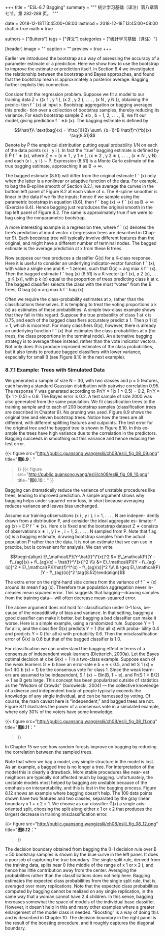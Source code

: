 +++
title = "ESL-8.7 Bagging"
summary = """
统计学习基础（译注）第八章第七节，第 282-288 页。
"""

date = 2018-12-18T13:45:00+08:00
lastmod = 2018-12-18T13:45:00+08:00
draft = true
math = true

authors = ["Butters"]
tags = ["译文"]
categories = ["统计学习基础（译注）"]

[header]
image = ""
caption = ""
preview = true
+++

Earlier we introduced the bootstrap as a way of assessing the accuracy of a
parameter estimate or a prediction. Here we show how to use the bootstrap
to improve the estimate or prediction itself. In Section 8.4 we investigated
the relationship between the bootstrap and Bayes approaches, and found
that the bootstrap mean is approximately a posterior average. Bagging
further exploits this connection.

Consider first the regression problem. Suppose we fit a model to our
training data Z = {(x 1 , y 1 ), (x 2 , y 2 ), . . . , (x N , y N )}, obtaining the predic-
tion f ˆ (x) at input x. Bootstrap aggregation or bagging averages this predic-
tion over a collection of bootstrap samples, thereby reducing its variance.
For each bootstrap sample Z ∗b , b = 1, 2, . . . , B, we fit our model, giving
prediction f ˆ ∗b (x). The bagging estimate is defined by

$$\hat{f}\_\text{bag}(x) = \frac{1}{B} \sum\_{b=1}^B \hat{f}^{\*b}(x)
\tag{8.51}$$

Denote by P̂ the empirical distribution putting equal probability 1/N on
each of the data points (x i , y i ). In fact the “true” bagging estimate is
defined by E P̂ f ˆ ∗ (x), where Z ∗ = (x ∗ 1 , y 1 ∗ ), (x ∗ 2 , y 2 ∗ ), . . . , (x ∗ N , y N) and each
(x i , y i ) ∼ P̂. Expression (8.51) is a Monte Carlo estimate of the true
bagging estimate, approaching it as B → ∞.

The bagged estimate (8.51) will differ from the original estimate f ˆ (x)
only when the latter is a nonlinear or adaptive function of the data. For
example, to bag the B-spline smooth of Section 8.2.1, we average the curves
in the bottom left panel of Figure 8.2 at each value of x. The B-spline
smoother is linear in the data if we fix the inputs; hence if we sample using
the parametric bootstrap in equation (8.6), then f ˆ bag (x) → f ˆ (x) as B → ∞
(Exercise 8.4). Hence bagging just reproduces the original smooth in the
top left panel of Figure 8.2. The same is approximately true if we were to
bag using the nonparametric bootstrap.

A more interesting example is a regression tree, where f ˆ (x) denotes the
tree’s prediction at input vector x (regression trees are described in Chap-
ter 9). Each bootstrap tree will typically involve different features than the
original, and might have a different number of terminal nodes. The bagged
estimate is the average prediction at x from these B trees.

Now suppose our tree produces a classifier Ĝ(x) for a K-class response.
Here it is useful to consider an underlying indicator-vector function f ˆ (x),
with value a single one and K − 1 zeroes, such that Ĝ(x) = arg max k f ˆ (x).
Then the bagged estimate f ˆ bag (x) (8.51) is a K-vector [p 1 (x), p 2 (x), . . . ,
p K (x)], with p k (x) equal to the proportion of trees predicting class k at x.
The bagged classifier selects the class with the most “votes” from the B
trees, Ĝ bag (x) = arg max k f ˆ bag (x).

Often we require the class-probability estimates at x, rather than the
classifications themselves. It is tempting to treat the voting proportions
p k (x) as estimates of these probabilities. A simple two-class example shows
that they fail in this regard. Suppose the true probability of class 1 at x is
0.75, and each of the bagged classifiers accurately predict a 1. Then p 1 (x) =
1, which is incorrect. For many classifiers Ĝ(x), however, there is already
an underlying function f ˆ (x) that estimates the class probabilities at x (for
trees, the class proportions in the terminal node). An alternative bagging
strategy is to average these instead, rather than the vote indicator vectors.
Not only does this produce improved estimates of the class probabilities,
but it also tends to produce bagged classifiers with lower variance, especially
for small B (see Figure 8.10 in the next example).

### 8.7.1 Example: Trees with Simulated Data

We generated a sample of size N = 30, with two classes and p = 5 features,
each having a standard Gaussian distribution with pairwise correlation
0.95. The response Y was generated according to Pr(Y = 1|x 1 ≤ 0.5) = 0.2,
Pr(Y = 1|x 1 > 0.5) = 0.8. The Bayes error is 0.2. A test sample of size 2000
was also generated from the same population. We fit classification trees to
the training sample and to each of 200 bootstrap samples (classification
trees are described in Chapter 9). No pruning was used. Figure 8.9 shows
the original tree and eleven bootstrap trees. Notice how the trees are all
different, with different splitting features and cutpoints. The test error for
the original tree and the bagged tree is shown in Figure 8.10. In this ex-
ample the trees have high variance due to the correlation in the predictors.
Bagging succeeds in smoothing out this variance and hence reducing the
test error.

{{< figure
  src="http://public.guansong.wang/eslii/ch08/eslii_fig_08_09.png"
  title="**图8.9**："
>}}
{{< figure
  src="http://public.guansong.wang/eslii/ch08/eslii_fig_08_10.png"
  title="**图8.10**："
>}}

Bagging can dramatically reduce the variance of unstable procedures
like trees, leading to improved prediction. A simple argument shows why
bagging helps under squared-error loss, in short because averaging reduces
variance and leaves bias unchanged.

Assume our training observations (x i , y i ), i = 1, . . . , N are indepen-
dently drawn from a distribution P, and consider the ideal aggregate es-
timator f ag (x) = E P f ˆ ∗ (x). Here x is fixed and the bootstrap dataset Z ∗
consists of observations x ∗ i , y i ∗ , i = 1, 2, . . . , N sampled from P. Note that
f ag (x) is a bagging estimate, drawing bootstrap samples from the actual
population P rather than the data. It is not an estimate that we can use
in practice, but is convenient for analysis. We can write

$$\begin{align}
E\_\mathcal{P}[Y-\hat{f}^\*(x)]^2 &=
E\_\mathcal{P}[Y - f\_{ag}(x) + f\_{ag}(x) - \hat{f}^\*(x)]^2 \\\\ &=
E\_\mathcal{P}[Y - f\_{ag}(x)]^2 +
E\_\mathcal{P}[\hat{f}^\*(x) - f\_{ag}(x)]^2 \\\\ & \geq
E\_\mathcal{P}[Y - f\_{ag}(x)]^2
\tag{8.52}\end{align}$$

The extra error on the right-hand side comes from the variance of f ˆ ∗ (x)
around its mean f ag (x). Therefore true population aggregation never in-
creases mean squared error. This suggests that bagging—drawing samples
from the training data— will often decrease mean-squared error.

The above argument does not hold for classification under 0-1 loss, be-
cause of the nonadditivity of bias and variance. In that setting, bagging a
good classifier can make it better, but bagging a bad classifier can make it
worse. Here is a simple example, using a randomized rule. Suppose Y = 1
for all x, and the classifier Ĝ(x) predicts Y = 1 (for all x) with proba-
bility 0.4 and predicts Y = 0 (for all x) with probability 0.6. Then the
misclassification error of Ĝ(x) is 0.6 but that of the bagged classifier is 1.0.

For classification we can understand the bagging effect in terms of a
consensus of independent weak learners (Dietterich, 2000a). Let the Bayes
optimal decision at x be G(x) = 1 in a two-class example. Suppose each
of the weak learners G ∗ b have an error-rate e b = e < 0.5, and let S 1 (x) =
b=1 I(G b (x) = 1) be the consensus vote for class 1. Since the weak learn-
ers are assumed to be independent, S 1 (x) ∼ Bin(B, 1 − e), and Pr(S 1 >
B/2) → 1 as B gets large. This concept has been popularized outside of
statistics as the “Wisdom of Crowds” (Surowiecki, 2004) — the collective
knowledge of a diverse and independent body of people typically exceeds
the knowledge of any single individual, and can be harnessed by voting.
Of course, the main caveat here is “independent,” and bagged trees are
not. Figure 8.11 illustrates the power of a consensus vote in a simulated
example, where only 30\% of the voters have some knowledge.

{{< figure
  src="http://public.guansong.wang/eslii/ch08/eslii_fig_08_11.png"
  title="**图8.11**："
>}}

In Chapter 15 we see how random forests improve on bagging by reducing
the correlation between the sampled trees.

Note that when we bag a model, any simple structure in the model is
lost. As an example, a bagged tree is no longer a tree. For interpretation
of the model this is clearly a drawback. More stable procedures like near-
est neighbors are typically not affected much by bagging. Unfortunately,
the unstable models most helped by bagging are unstable because of the
emphasis on interpretability, and this is lost in the bagging process.
Figure 8.12 shows an example where bagging doesn’t help. The 100 data
points shown have two features and two classes, separated by the gray
linear boundary x 1 + x 2 = 1. We choose as our classifier Ĝ(x) a single
axis-oriented split, choosing the split along either x 1 or x 2 that produces
the largest decrease in training misclassification error.

{{< figure
  src="http://public.guansong.wang/eslii/ch08/eslii_fig_08_12.png"
  title="**图8.12**："
>}}

The decision boundary obtained from bagging the 0-1 decision rule over
B = 50 bootstrap samples is shown by the blue curve in the left panel.
It does a poor job of capturing the true boundary. The single split rule,
derived from the training data, splits near 0 (the middle of the range of x 1
or x 2 ), and hence has little contribution away from the center. Averaging
the probabilities rather than the classifications does not help here. Bagging
estimates the expected class probabilities from the single split rule, that is,
averaged over many replications. Note that the expected class probabilities
computed by bagging cannot be realized on any single replication, in the
same way that a woman cannot have 2.4 children. In this sense, bagging
increases somewhat the space of models of the individual base classifier.
However, it doesn’t help in this and many other examples where a greater
enlargement of the model class is needed. “Boosting” is a way of doing this
and is described in Chapter 10. The decision boundary in the right panel is
the result of the boosting procedure, and it roughly captures the diagonal
boundary.